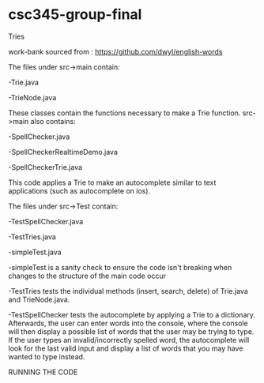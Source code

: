 # csc345-group-final
Tries

work-bank sourced from : https://github.com/dwyl/english-words

The files under src->main contain:

-Trie.java

-TrieNode.java 

These classes contain the functions necessary to make a Trie function. src->main also contains:

-SpellChecker.java

-SpellCheckerRealtimeDemo.java

-SpellCheckerTrie.java 

This code applies a Trie to make an autocomplete similar to text applications (such as autocomplete on ios).

The files under src->Test contain:

-TestSpellChecker.java

-TestTries.java

-simpleTest.java

-simpleTest is a sanity check to ensure the code isn't breaking when changes to the structure of the main code occur

-TestTries tests the individual methods (insert, search, delete) of Trie.java and TrieNode.java. 

-TestSpellChecker tests the autocomplete by applying a Trie to a dictionary. Afterwards, the user can enter words into the console, where the console will then display a possible list of words that the user may be trying to type. If the user types an invalid/incorrectly spelled word, the autocomplete will look for the last valid input and display a list of words that you may have wanted to type instead.

RUNNING THE CODE
